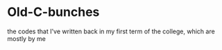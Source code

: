 # Old-C-bunches
the codes that I've written back in my first term of the college, which are mostly by me
